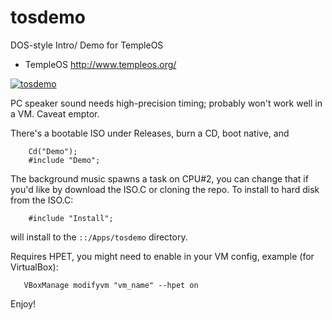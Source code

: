# tosdemo
DOS-style Intro/ Demo for TempleOS

* TempleOS    http://www.templeos.org/

[![tosdemo](http://i.imgur.com/VEjXp33.png)](https://www.youtube.com/watch?v=zyvwpRNWWfA)

PC speaker sound needs high-precision timing; probably won't work well in a VM. Caveat emptor.

There's a bootable ISO under Releases, burn a CD, boot native, and 

```
    Cd("Demo");
    #include "Demo";
```

The background music spawns a task on CPU#2, you can change that if you'd like by download the ISO.C or cloning the repo. To install to hard disk from the ISO.C:

```
    #include "Install";
```

will install to the `::/Apps/tosdemo` directory.

Requires HPET, you might need to enable in your VM config, example (for VirtualBox):

```
   VBoxManage modifyvm "vm_name" --hpet on
```

Enjoy!
